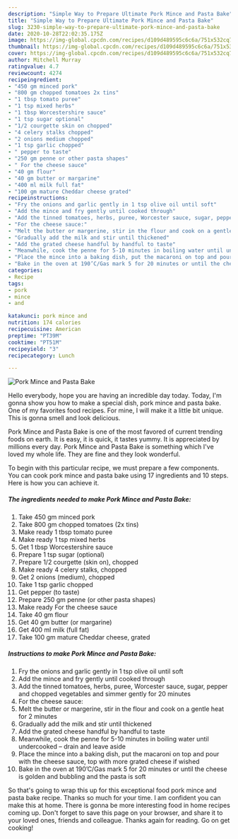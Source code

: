 ```yaml
---
description: "Simple Way to Prepare Ultimate Pork Mince and Pasta Bake"
title: "Simple Way to Prepare Ultimate Pork Mince and Pasta Bake"
slug: 3230-simple-way-to-prepare-ultimate-pork-mince-and-pasta-bake
date: 2020-10-28T22:02:35.175Z
image: https://img-global.cpcdn.com/recipes/d109d489595c6c6a/751x532cq70/pork-mince-and-pasta-bake-recipe-main-photo.jpg
thumbnail: https://img-global.cpcdn.com/recipes/d109d489595c6c6a/751x532cq70/pork-mince-and-pasta-bake-recipe-main-photo.jpg
cover: https://img-global.cpcdn.com/recipes/d109d489595c6c6a/751x532cq70/pork-mince-and-pasta-bake-recipe-main-photo.jpg
author: Mitchell Murray
ratingvalue: 4.7
reviewcount: 4274
recipeingredient:
- "450 gm minced pork"
- "800 gm chopped tomatoes 2x tins"
- "1 tbsp tomato puree"
- "1 tsp mixed herbs"
- "1 tbsp Worcestershire sauce"
- "1 tsp sugar optional"
- "1/2 courgette skin on chopped"
- "4 celery stalks chopped"
- "2 onions medium chopped"
- "1 tsp garlic chopped"
- " pepper to taste"
- "250 gm penne or other pasta shapes"
- " For the cheese sauce"
- "40 gm flour"
- "40 gm butter or margarine"
- "400 ml milk full fat"
- "100 gm mature Cheddar cheese grated"
recipeinstructions:
- "Fry the onions and garlic gently in 1 tsp olive oil until soft"
- "Add the mince and fry gently until cooked through"
- "Add the tinned tomatoes, herbs, puree, Worcester sauce, sugar, pepper and chopped vegetables and simmer gently for 20 minutes"
- "For the cheese sauce:"
- "Melt the butter or margerine, stir in the flour and cook on a gentle heat for 2 minutes"
- "Gradually add the milk and stir until thickened"
- "Add the grated cheese handful by handful to taste"
- "Meanwhile, cook the penne for 5-10 minutes in boiling water until undercooked – drain and leave aside"
- "Place the mince into a baking dish, put the macaroni on top and pour with the cheese sauce, top with more grated cheese if wished"
- "Bake in the oven at 190’C/Gas mark 5 for 20 minutes or until the cheese is golden and bubbling and the pasta is soft"
categories:
- Recipe
tags:
- pork
- mince
- and

katakunci: pork mince and 
nutrition: 174 calories
recipecuisine: American
preptime: "PT39M"
cooktime: "PT51M"
recipeyield: "3"
recipecategory: Lunch

---
```



![Pork Mince and Pasta Bake](https://img-global.cpcdn.com/recipes/d109d489595c6c6a/751x532cq70/pork-mince-and-pasta-bake-recipe-main-photo.jpg)

Hello everybody, hope you are having an incredible day today. Today, I'm gonna show you how to make a special dish, pork mince and pasta bake. One of my favorites food recipes. For mine, I will make it a little bit unique. This is gonna smell and look delicious.



Pork Mince and Pasta Bake is one of the most favored of current trending foods on earth. It is easy, it is quick, it tastes yummy. It is appreciated by millions every day. Pork Mince and Pasta Bake is something which I've loved my whole life. They are fine and they look wonderful.


To begin with this particular recipe, we must prepare a few components. You can cook pork mince and pasta bake using 17 ingredients and 10 steps. Here is how you can achieve it.

<!--inarticleads1-->

##### The ingredients needed to make Pork Mince and Pasta Bake:

1. Take 450 gm minced pork
1. Take 800 gm chopped tomatoes (2x tins)
1. Make ready 1 tbsp tomato puree
1. Make ready 1 tsp mixed herbs
1. Get 1 tbsp Worcestershire sauce
1. Prepare 1 tsp sugar (optional)
1. Prepare 1/2 courgette (skin on), chopped
1. Make ready 4 celery stalks, chopped
1. Get 2 onions (medium), chopped
1. Take 1 tsp garlic chopped
1. Get  pepper (to taste)
1. Prepare 250 gm penne (or other pasta shapes)
1. Make ready  For the cheese sauce
1. Take 40 gm flour
1. Get 40 gm butter (or margarine)
1. Get 400 ml milk (full fat)
1. Take 100 gm mature Cheddar cheese, grated




<!--inarticleads2-->

##### Instructions to make Pork Mince and Pasta Bake:

1. Fry the onions and garlic gently in 1 tsp olive oil until soft
1. Add the mince and fry gently until cooked through
1. Add the tinned tomatoes, herbs, puree, Worcester sauce, sugar, pepper and chopped vegetables and simmer gently for 20 minutes
1. For the cheese sauce:
1. Melt the butter or margerine, stir in the flour and cook on a gentle heat for 2 minutes
1. Gradually add the milk and stir until thickened
1. Add the grated cheese handful by handful to taste
1. Meanwhile, cook the penne for 5-10 minutes in boiling water until undercooked – drain and leave aside
1. Place the mince into a baking dish, put the macaroni on top and pour with the cheese sauce, top with more grated cheese if wished
1. Bake in the oven at 190’C/Gas mark 5 for 20 minutes or until the cheese is golden and bubbling and the pasta is soft




So that's going to wrap this up for this exceptional food pork mince and pasta bake recipe. Thanks so much for your time. I am confident you can make this at home. There is gonna be more interesting food in home recipes coming up. Don't forget to save this page on your browser, and share it to your loved ones, friends and colleague. Thanks again for reading. Go on get cooking!

